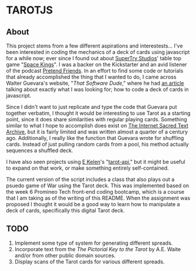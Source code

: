 # TAROTJS

## About

This project stems from a few different aspirations and interestests... I've been interested in coding the mechanics of a deck of cards using javascript for a while now; ever since I found out about [SuperTry Studios](https://supertry.itch.io/)' table top game "[Space Kings](https://supertry.itch.io/spacekings)". I was a backer on the Kickstarter and an avid listener of the podcast [Pretend Friends](https://pretendfriends.libsyn.com/). In an effort to find some code or tutorials that already accomplished the thing that I wanted to do, I came across Walter Guevara's website, "*That Software Dude*," where he had [an article](https://www.thatsoftwaredude.com/content/6196/coding-a-card-deck-in-javascript) talking about exactly what I was looking for; how to code a deck of cards in javascript.

Since I didn't want to just replicate and type the code that Guevara put together verbatim, I thought it would be interesting to use Tarot as a starting point, since it does share similarities with regular playing cards. Something similar to what I hope to accomplish does exist on [The Internet Sacred Text Archive](https://www.sacred-texts.com/tarot/pkt/tarot0.htm), but it is fairly limited and was written almost a quarter of a century ago. Additionally, I really like the function that Guevara wrote for shuffling cards. Instead of just pulling random cards from a pool, his method actually sequences a shuffled deck. 

I have also seen projects using [E Kelen](https://github.com/ekelen)'s "[tarot-api](https://github.com/ekelen/tarot-api)," but it might be useful to expand on that work, or make something entirely self-contained.

The current version of the script includes a class that also plays out a psuedo game of War using the Tarot deck. This was implemented based on the week 6 Promineo Tech front-end coding bootcamp, which is a course that I am taking as of the writing of this README. When the assignment was proposed I thought it would be a good way to learn how to manipulate a deck of cards, specifically this digital Tarot deck.

## TODO

1. Implement some type of system for generating different spreads.
2. Incorporate text from the *The Pictorial Key to the Tarot* by A.E. Waite and/or from other public domain sources.
3. Display scans of the Tarot cards for various different spreads.
